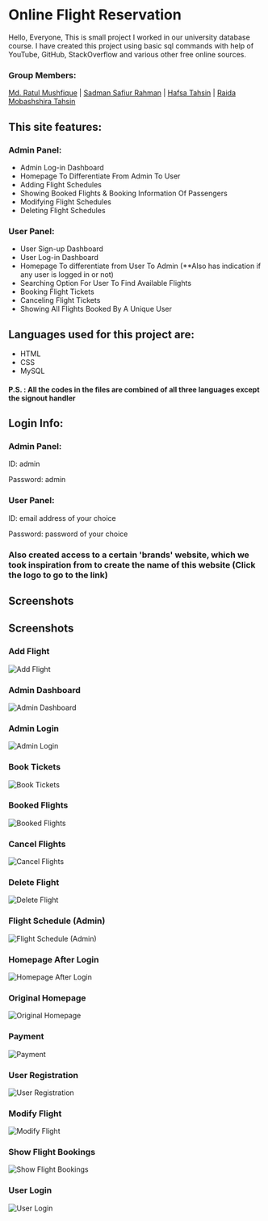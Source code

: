 
# Online Flight Reservation 

Hello, Everyone, This is small project I worked in our university database course. I have created this project using basic sql commands with help of YouTube, GitHub, StackOverflow and various other free online sources.   

### Group Members:
[Md. Ratul Mushfique](https://www.facebook.com/ratul.mushfique/) | [Sadman Safiur Rahman](https://www.facebook.com/sadmansafiur.rahman) | [Hafsa Tahsin](https://www.facebook.com/hafsa.tahsin.5) | [Raida Mobashshira Tahsin](https://www.facebook.com/raida.mobashshira)

## This site features:
### Admin Panel:
* Admin Log-in Dashboard
* Homepage To Differentiate From Admin To User
* Adding Flight Schedules
* Showing Booked Flights & Booking Information Of Passengers
* Modifying Flight Schedules
* Deleting Flight Schedules

### User Panel:
* User Sign-up Dashboard
* User Log-in Dashboard
* Homepage To differentiate from User To Admin (**Also has indication if any user is logged in or not)
* Searching Option For User To Find Available Flights
* Booking Flight Tickets
* Canceling Flight Tickets
* Showing All Flights Booked By A Unique User

## Languages used for this project are:
* HTML
* CSS
* MySQL
#### P.S. : All the codes in the files are combined of all three languages except the signout handler

## Login Info:
### Admin Panel:
ID: admin

Password: admin

### User Panel:
ID: email address of your choice

Password: password of your choice

### Also created access to a certain 'brands' website, which we took inspiration from to create the name of this website (Click the logo to go to the link)

## Screenshots

## Screenshots

### Add Flight
![Add Flight](SS/addFlight.png)

### Admin Dashboard
![Admin Dashboard](SS/admindashboard.png)

### Admin Login
![Admin Login](SS/adminLogin.png)

### Book Tickets
![Book Tickets](SS/book_tickets2.png)

### Booked Flights
![Booked Flights](SS/booked_flights.png)

### Cancel Flights
![Cancel Flights](SS/cancel_flights.png)

### Delete Flight
![Delete Flight](SS/delete_flight.png)

### Flight Schedule (Admin)
![Flight Schedule (Admin)](SS/flightScheduleAdmin.png)

### Homepage After Login
![Homepage After Login](SS/homepageAfterLogIN.png)

### Original Homepage
![Original Homepage](SS/og_homepage.png)

### Payment
![Payment](SS/payment.png)

### User Registration
![User Registration](SS/register.png)

### Modify Flight
![Modify Flight](SS/modifyFlight.png)

### Show Flight Bookings
![Show Flight Bookings](SS/showFLightBookings.png)

### User Login
![User Login](SS/user_login.png)

